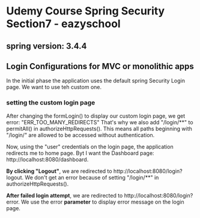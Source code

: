 # Udemy Course Spring Security Section7 - eazyschool
## spring version: 3.4.4


## Login Configurations for MVC or monolithic apps

In the initial phase the application uses the default spring Security Login page.
We want to use teh custom one.

### setting the custom login page 
After changing the formLogin() to display our custom login page, 
we get error: "ERR_TOO_MANY_REDIRECTS"
That's why we also add "/login/**" to permitAll() in authorizeHttpRequests(). 
This means all paths beginning with "/login/" are allowed to be accessed without authentication.

Now, using the "user" credentials on the login page, the application redirects me to home page. 
Byt I want the Dashboard page: http://localhost:8080/dashboard.

**By clicking "Logout"**, we are redirected to http://localhost:8080/login?logout.
We don't get an error because of setting "/login/**" in authorizeHttpRequests().

**After failed login attempt**, we are redirected to http://localhost:8080/login?error.
We use the error **parameter** to display error message on the login page. 

